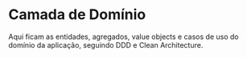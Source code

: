 # Camada de Domínio

Aqui ficam as entidades, agregados, value objects e casos de uso do domínio da aplicação, seguindo DDD e Clean Architecture.
